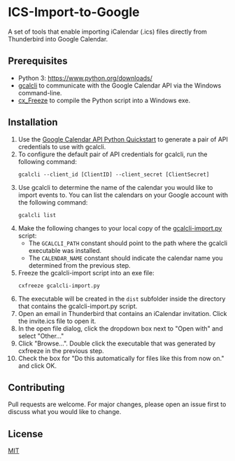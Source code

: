 

# ICS-Import-to-Google
A set of tools that enable importing iCalendar (.ics) files directly from Thunderbird into Google Calendar.

## Prerequisites

 - Python 3: https://www.python.org/downloads/
 - [gcalcli](https://github.com/insanum/gcalcli) to communicate with the Google Calendar API via the Windows command-line.
  - [cx_Freeze](https://marcelotduarte.github.io/cx_Freeze/) to compile the Python script into a Windows exe.

## Installation

 1. Use the [Google Calendar API Python Quickstart](https://developers.google.com/calendar/quickstart/python#step_1_turn_on_the) to generate a pair of API credentials to use with gcalcli.
 2. To configure the default pair of API credentials for gcalcli, run the following command:
    ```
    gcalcli --client_id [ClientID] --client_secret [ClientSecret]
    ```
 3. Use gcalcli to determine the name of the calendar you would like to import events to. You can list the calendars on your Google account with the following command:
    ```
    gcalcli list
    ```
 4. Make the following changes to your local copy of the [gcalcli-import.py](./gcalcli-import.py) script:
	 - The `GCALCLI_PATH` constant should point to the path where the gcalcli executable was installed.
	 - The `CALENDAR_NAME` constant should indicate the calendar name you determined from the previous step.
 5. Freeze the gcalcli-import script into an exe file:
    ```
    cxfreeze gcalcli-import.py
    ```
 6. The executable will be created in the `dist` subfolder inside the directory that contains the gcalcli-import.py script.
 7. Open an email in Thunderbird that contains an iCalendar invitation. Click the invite.ics file to open it.
 8. In the open file dialog, click the dropdown box next to "Open with" and select "Other..."
 9. Click "Browse...". Double click the executable that was generated by cxfreeze in the previous step.
 10. Check the box for "Do this automatically for files like this from now on." and click OK.

## Contributing
Pull requests are welcome. For major changes, please open an issue first to discuss what you would like to change.

## License
[MIT](https://choosealicense.com/licenses/mit/)
